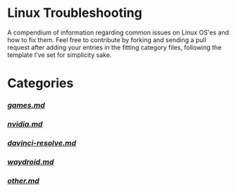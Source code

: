 # Linux Troubleshooting
A compendium of information regarding common issues on Linux OS'es and how to fix them. Feel free to contribute by forking and sending a pull request after adding your entries in the fitting category files, following the template I've set for simplicity sake.

# Categories
### *[games.md](https://github.com/psygreg/linux-troubleshooting/blob/main/games.md)*
### *[nvidia.md](https://github.com/psygreg/linux-troubleshooting/blob/main/nvidia.md)*
### *[davinci-resolve.md](https://github.com/psygreg/linux-troubleshooting/blob/main/davinci-resolve.md)*
### *[waydroid.md](https://github.com/psygreg/linux-troubleshooting/blob/main/waydroid.md)*
### *[other.md](https://github.com/psygreg/linux-troubleshooting/blob/main/other.md)*


